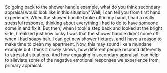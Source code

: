 So going back to the shower handle example, what do you think secondary
appraisal would look like in this situation? Well, I can tell you from first
hand experience. When the shower handle broke off in my hand, I had a really
stressful response, thinking about everything I had to do to have someone come
in and fix it. But then, when I took a step back and looked at the bright side,
I realized just how lucky I was that the shower handle didn't come off when I
had soapy hair. I can get new shower fixtures, and I have a reason to make time
to clean my apartment. Now, this may sound like a mundane example but I think
it nicely shows, how different people respond differently to stressful
situations. And how engaging in secondary appraisal, can help to alleviate some
of the negative emotional responses we experience from primary appraisal.
